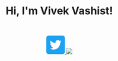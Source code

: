 <h1 align="center">Hi, I'm Vivek Vashist!</h1>
<br>
<p align="center">
<a href="https://twitter.com/vivekvashist">
 <img src="https://github.com/vivekvashist/vivekvashist/blob/master/images/Twitter.png" height="50">
</a>
<a href="https://https://www.linkedin.com/in/vivek-vashist-05750a31/">
 <img src="https://github.com/vivekvashist/vivekvashist/blob/master/images/LI" height="50">
</a>
</p>